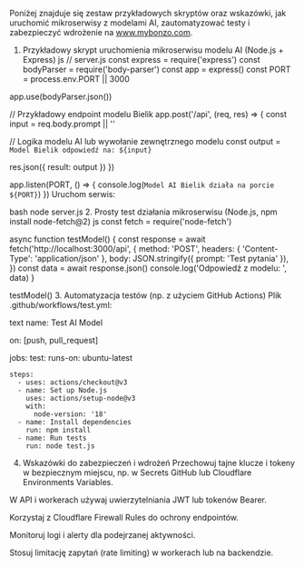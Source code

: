 Poniżej znajduje się zestaw przykładowych skryptów oraz wskazówki, jak uruchomić mikroserwisy z modelami AI, zautomatyzować testy i zabezpieczyć wdrożenie na www.mybonzo.com.

1. Przykładowy skrypt uruchomienia mikroserwisu modelu AI (Node.js + Express)
js
// server.js
const express = require('express')
const bodyParser = require('body-parser')
const app = express()
const PORT = process.env.PORT || 3000

app.use(bodyParser.json())

// Przykładowy endpoint modelu Bielik
app.post('/api', (req, res) => {
  const input = req.body.prompt || ''
  
  // Logika modelu AI lub wywołanie zewnętrznego modelu
  const output = `Model Bielik odpowiedź na: ${input}`

  res.json({ result: output })
})

app.listen(PORT, () => {
  console.log(`Model AI Bielik działa na porcie ${PORT}`)
})
Uruchom serwis:

bash
node server.js
2. Prosty test działania mikroserwisu (Node.js, npm install node-fetch@2)
js
const fetch = require('node-fetch')

async function testModel() {
  const response = await fetch('http://localhost:3000/api', {
    method: 'POST',
    headers: { 'Content-Type': 'application/json' },
    body: JSON.stringify({ prompt: 'Test pytania' }),
  })
  const data = await response.json()
  console.log('Odpowiedź z modelu: ', data)
}

testModel()
3. Automatyzacja testów (np. z użyciem GitHub Actions)
Plik .github/workflows/test.yml:

text
name: Test AI Model

on: [push, pull_request]

jobs:
  test:
    runs-on: ubuntu-latest

    steps:
      - uses: actions/checkout@v3
      - name: Set up Node.js
        uses: actions/setup-node@v3
        with:
          node-version: '18'
      - name: Install dependencies
        run: npm install
      - name: Run tests
        run: node test.js
4. Wskazówki do zabezpieczeń i wdrożeń
Przechowuj tajne klucze i tokeny w bezpiecznym miejscu, np. w Secrets GitHub lub Cloudflare Environments Variables.

W API i workerach używaj uwierzytelniania JWT lub tokenów Bearer.

Korzystaj z Cloudflare Firewall Rules do ochrony endpointów.

Monitoruj logi i alerty dla podejrzanej aktywności.

Stosuj limitację zapytań (rate limiting) w workerach lub na backendzie.

